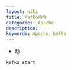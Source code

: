 ```yaml
---
layout: wiki
title: Kafka命令
categories: Apache
description: 
keywords: Apache，Kafka
---
```


- 动

```shell
kafka start
```

